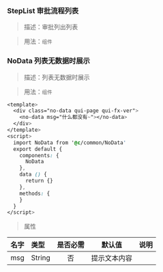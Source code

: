 ### StepList 审批流程列表

> 描述：审批列出列表

> 用法：`组件`

### NoData 列表无数据时展示

> 描述：列表无数据时展示

> 用法：`组件`

```css
<template>
  <div class="no-data qui-page qui-fx-ver">
    <no-data msg="什么都没有~"></no-data>
  </div>
</template>
<script>
  import NoData from '@c/common/NoData'
  export default {
    components: {
      NoData
    },
    data () {
      return {}
    },
    methods: {
    }
  }
</script>
```
> 属性

名字|类型|是否必需|默认值|说明
:-|:-|:-:|:-:|:-
msg|String|否|提示文本内容
